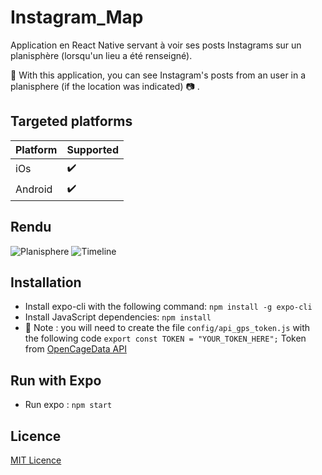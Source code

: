 # Instagram_Map
Application en React Native servant à voir ses posts Instagrams sur un planisphère (lorsqu'un lieu a été renseigné).

:iphone: With this application, you can see Instagram's posts from an user in a planisphere (if the location was indicated) :camera: .

## Targeted platforms

| Platform | Supported 
| - | - 
| iOs | :heavy_check_mark: 
| Android | :heavy_check_mark: 

## Rendu
![Planisphere](https://zupimages.net/up/19/45/tt76.png)
![Timeline](https://zupimages.net/up/19/45/7t14.png)

## Installation

- Install expo-cli with the following command: `npm install -g expo-cli`
- Install JavaScript dependencies: `npm install`
- :page_facing_up: Note : you will need to create the file ```config/api_gps_token.js``` with the following code `export const TOKEN = "YOUR_TOKEN_HERE";`
Token from [OpenCageData API](https://api.opencagedata.com/)


## Run with Expo
- Run expo : `npm start`

## Licence 
[MIT Licence](https://choosealicense.com/licenses/mit)
